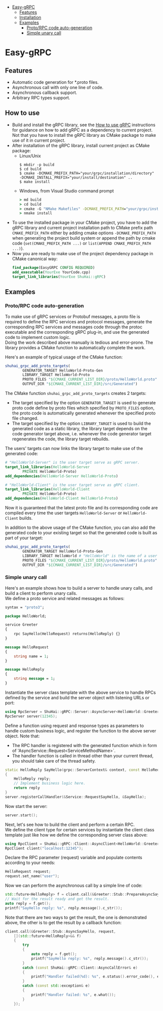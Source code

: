 - [Easy-gRPC](#easy-grpc)
  - [Features](#features)
  - [Installation](#installation)
  - [Examples](#examples)
    - [Proto/RPC code auto-generation](#protorpc-code-auto-generation)
    - [Simple unary call](#simple-unary-call)

# Easy-gRPC

## Features

- Automatic code generation for *.proto files.
- Asynchronous call with only one line of code.
- Asynchronous callback support.
- Arbitrary RPC types support.

## How to use

- Build and install the gRPC library, see the [How to use gRPC](https://github.com/grpc/grpc/tree/master/src/cpp#to-start-using-grpc-c)
  instructions for guidance on how to add gRPC as a dependency to current project. Not that you have to install the gRPC
  library as CMake package to make use of it in current project.
- After installation of the gRPC library, install current project as CMake package:
  - Linux/Unix
    ```shell
    $ mkdir -p build
    $ cd build
    $ cmake -DCMAKE_PREFIX_PATH="your/grpc/installation/directory" -DCMAKE_INSTALL_PREFIX="your/install/destination" ..
    $ make install
    ```
  - Windows, from Visual Studio command prompt
    ```bat
    > md build
    > cd build
    > cmake -G "NMake Makefiles" -DCMAKE_PREFIX_PATH="your/grpc/installation/directory" -DCMAKE_INSTALL_PREFIX="your/install/destination" ..
    > nmake install
    ```
- To use the installed package in your CMake project, you have to add the gRPC library and current project installation
  path to CMake prefix path ``CMAKE_PREFIX_PATH`` either by adding cmake options ``-DCMAKE_PREFIX_PATH`` when generating
  the project build system or append the path by cmake code (``set(CMAKE_PREFIX_PATH ...)`` or
  ``list(APPEND CMAKE_PREFIX_PATH ...)``).
- Now you are ready to make use of the project dependency package in CMake canonical way:
  ```cmake
  find_package(EasyGRPC CONFIG REQUIRED)
  add_executable(YourExe YourCode.cpp)
  target_link_libraries(YourExe ShuHai::gRPC)
  ```

## Examples

### Proto/RPC code auto-generation

To make use of gRPC services or Protobuf messages, a proto file is required to define the RPC services and protocol
messages, generate the corresponding RPC services and messages code through the protoc executable and the corresponding
gRPC plug-in, and use the generated code to implement custom logic.  
Doing the work described above manually is tedious and error-prone. The library provides a CMake function to
automatically complete the work.

Here's an example of typical usage of the CMake function:

```cmake
shuhai_grpc_add_proto_targets(
        GENERATOR_TARGET HelloWorld-Proto-Gen
        LIBRARY_TARGET HelloWorld-Proto
        PROTO_FILES "${CMAKE_CURRENT_LIST_DIR}/proto/HelloWorld.proto"
        OUTPUT_DIR "${CMAKE_CURRENT_LIST_DIR}/src/Generated")
```

The CMake function ``shuhai_grpc_add_proto_targets`` creates 2 targets:

- The target specified by the option ``GENERATOR_TARGET`` is used to generate proto code define by proto files which
  specified by ``PROTO_FILES`` option, the proto code is automatically generated whenever the specified proto file
  changed.
- The target specified by the option ``LIBRARY_TARGET`` is used to build the generated code as a static library, the
  library target depends on the code generator target above, i.e. whenever the code generator target regenerates the
  code, the library target rebuilds.

The users' targets can now links the library target to make use of the generated code:

```cmake
# "HelloWorld-Server" is the user target serve as gRPC server.
target_link_libraries(HelloWorld-Server
        PRIVATE HelloWorld-Proto)
add_dependencies(HelloWorld-Server HelloWorld-Proto)

# "HelloWorld-Client" is the user target serve as gRPC client.
target_link_libraries(HelloWorld-Client
        PRIVATE HelloWorld-Proto)
add_dependencies(HelloWorld-Client HelloWorld-Proto)
```

Now it is guaranteed that the latest proto file and its corresponding code are compiled every time the user targets
``HelloWorld-Server`` or ``HelloWorld-Client`` builds.

In addition to the above usage of the CMake function, you can also add the generated code to your existing target so
that the generated code is built as part of your target:

```cmake
shuhai_grpc_add_proto_targets(
        GENERATOR_TARGET HelloWorld-Proto-Gen
        LIBRARY_TARGET HelloWorld # "HelloWorld" is the name of a user target.
        PROTO_FILES "${CMAKE_CURRENT_LIST_DIR}/proto/HelloWorld.proto"
        OUTPUT_DIR "${CMAKE_CURRENT_LIST_DIR}/src/Generated")
```

### Simple unary call

Here's an example shows how to build a server to handle unary calls, and build a client to perform unary calls.  
We define a proto service and related messages as follows:

```protobuf
syntax = "proto3";

package HelloWorld;

service Greeter
{
    rpc SayHello(HelloRequest) returns(HelloReply) {}
}

message HelloRequest
{
    string name = 1;
}

message HelloReply
{
    string message = 1;
}
```

Instantiate the server class template with the above service to handle RPCs defined by the service and build the server
object with listening URLs or port:

```c++
using RpcServer = ShuHai::gRPC::Server::AsyncServer<HelloWorld::Greeter::AsyncService>;
RpcServer server(12345);
```

Define a function using request and response types as parameters to handle custom business logic, and register the
function to the above server object. Note that:

- The RPC handler is registered with the generated function which in form of 'AsyncService::Request\<ServiceMethodName\>`.
- The handler function is called in thread other than your current thread, you should take care of the thread safety.

```c++
static HelloReply SayHello(grpc::ServerContext& context, const HelloRequest& request)
{
    HelloReply reply;
    // Implement business logic here.
    return reply
}
server.registerCallHandler(&Service::RequestSayHello, &SayHello);
```

Now start the server:

```c++
server.start();
```

Next, let's see how to build the client and perform a certain RPC.  
We define the client type for certain services by instantiate the client class template just like how we define the
corresponding server class above:

```c++
using RpcClient = ShuHai::gRPC::Client::AsyncClient<HelloWorld::Greeter::Stub>;
RpcClient client("localhost:12345");
```

Declare the RPC parameter (request) variable and populate contents according to your needs:

```c++
HelloRequest request;
request.set_name("user");
```

Now we can perform the asynchronous call by a simple line of code:

```c++
std::future<HelloReply> f = client.call(&Greeter::Stub::PrepareAsyncSayHello, request)->response();
// Wait for the result ready and get the result.
auto reply = f.get();
printf("SayHello reply: %s", reply.message().c_str());
```

Note that there are two ways to get the result, the one is demonstrated above, the other is to get the result by a
callback function:

```c++
client.call(&Greeter::Stub::AsyncSayHello, request,
    [](std::future<HelloReply>&& f)
    {
        try
        {
            auto reply = f.get();
            printf("SayHello reply: %s", reply.message().c_str());
        }
        catch (const ShuHai::gRPC::Client::AsyncCallError& e)
        {
            printf("Handler failed(%d): %s", e.status().error_code(), e.what());
        }
        catch (const std::exception& e)
        {
            printf("Handler failed: %s", e.what());
        }
    });
```
